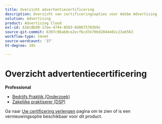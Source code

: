 ```yaml
---
title: Overzicht advertentiecertificering
description: Overzicht van certificeringsopties voor Adobe Advertising
solution: Advertising
product: Advertising Cloud
exl-id: 616c8b98-17ee-4744-8593-8d8675703b9c
source-git-commit: 6397c96ab0ce2ecf6cd7e70bd2044e01c23ab563
workflow-type: tm+mt
source-wordcount: '37'
ht-degree: 18%

---
```


# Overzicht advertentiecertificering

**Professional**

* [Bedrijfs Praktijk (Onderzoek)](/help/certifications/aac/aac-search-p-business.md) <!--AD0-E501-->
* [Zakelijke praktiserer (DSP)](/help/certifications/aac/aac-dsp-p-business.md) <!--AD0-E502-->

Ga naar [Uw certificering verlengen](/help/certifications/renew.md) pagina om te zien of is een vernieuwingsoptie beschikbaar voor dit product.
